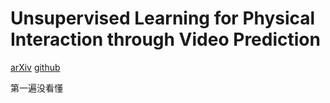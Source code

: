 # Unsupervised Learning for Physical Interaction through Video Prediction
[arXiv](https://arxiv.org/abs/1605.07157)
[github](https://github.com/kristofbc/physical-interaction-video-prediction)

第一遍没看懂
